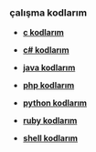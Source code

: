 ### çalışma kodlarım

- **[c kodlarım](http://github.com/gdemir/pro-lang/tree/master/c/)**

- **[c# kodlarım](http://github.com/gdemir/pro-lang/tree/master/csharp/)**

- **[java kodlarım](http://github.com/gdemir/pro-lang/tree/master/java/)**

- **[php kodlarım](http://github.com/gdemir/pro-lang/tree/master/php/)**

- **[python kodlarım](http://github.com/gdemir/pro-lang/tree/master/python/)**

- **[ruby kodlarım](http://github.com/gdemir/pro-lang/tree/master/ruby/)**

- **[shell kodlarım](http://github.com/gdemir/pro-lang/tree/master/shell/)**
